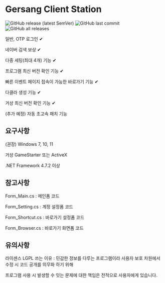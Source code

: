 # Gersang Client Station
![GitHub release (latest SemVer)](https://img.shields.io/github/v/release/byungmeo/GersangClientStation?style=for-the-badge)
![GitHub last commit](https://img.shields.io/github/last-commit/byungmeo/GersangClientStation?style=for-the-badge)
![GitHub all releases](https://img.shields.io/github/downloads/byungmeo/GersangClientStation/total?style=for-the-badge)

일반, OTP 로그인 ✔

네이버 검색 보상 ✔

다중 세팅(최대 4개) 기능 ✔

프로그램 최신 버전 확인 기능 ✔

빠른 이벤트 페이지 접속이 가능한 바로가기 기능 ✔

다클라 생성 기능 ✔

거상 최신 버전 확인 기능 ✔

(추가 예정) 자동 초고속 패치 기능

## 요구사항
(권장) Windows 7, 10, 11

거상 GameStarter 또는 ActiveX

.NET Framework 4.7.2 이상

## 참고사항
Form_Main.cs : 메인폼 코드

Form_Setting.cs : 계정 설정폼 코드

Form_Shortcut.cs : 바로가기 설정폼 코드

Form_Browser.cs : 바로가기 화면폼 코드

## 유의사항
라이센스 LGPL 쓰는 이유 : 민감한 정보를 다루는 프로그램이라 사용자 보호 차원에서 수정 시 코드 공개를 의무화 하기 위해

프로그램 사용 시 발생할 수 잇는 문제에 대한 책임은 전적으로 사용자에게 있습니다.
